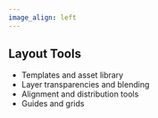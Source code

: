 ```yaml
---
image_align: left
---
```

## Layout Tools

- Templates and asset library
- Layer transparencies and blending
- Alignment and distribution tools
- Guides and grids

